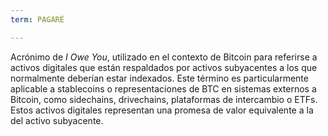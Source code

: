 ```yaml
---
term: PAGARÉ

---
```

Acrónimo de _I Owe You_, utilizado en el contexto de Bitcoin para referirse a activos digitales que están respaldados por activos subyacentes a los que normalmente deberían estar indexados. Este término es particularmente aplicable a stablecoins o representaciones de BTC en sistemas externos a Bitcoin, como sidechains, drivechains, plataformas de intercambio o ETFs. Estos activos digitales representan una promesa de valor equivalente a la del activo subyacente.